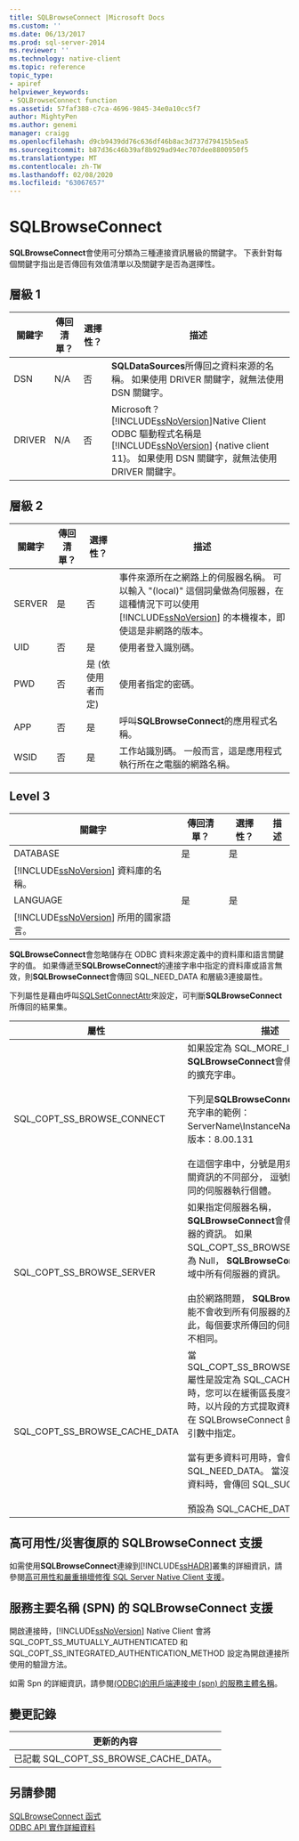 ```yaml
---
title: SQLBrowseConnect |Microsoft Docs
ms.custom: ''
ms.date: 06/13/2017
ms.prod: sql-server-2014
ms.reviewer: ''
ms.technology: native-client
ms.topic: reference
topic_type:
- apiref
helpviewer_keywords:
- SQLBrowseConnect function
ms.assetid: 57faf388-c7ca-4696-9845-34e0a10cc5f7
author: MightyPen
ms.author: genemi
manager: craigg
ms.openlocfilehash: d9cb9439dd76c636df46b8ac3d737d79415b5ea5
ms.sourcegitcommit: b87d36c46b39af8b929ad94ec707dee8800950f5
ms.translationtype: MT
ms.contentlocale: zh-TW
ms.lasthandoff: 02/08/2020
ms.locfileid: "63067657"
---
```

# <a name="sqlbrowseconnect"></a>SQLBrowseConnect
  **SQLBrowseConnect**會使用可分類為三種連接資訊層級的關鍵字。 下表針對每個關鍵字指出是否傳回有效值清單以及關鍵字是否為選擇性。  
  
## <a name="level-1"></a>層級 1  
  
|關鍵字|傳回清單？|選擇性？|描述|  
|-------------|--------------------|---------------|-----------------|  
|DSN|N/A|否|**SQLDataSources**所傳回之資料來源的名稱。 如果使用 DRIVER 關鍵字，就無法使用 DSN 關鍵字。|  
|DRIVER|N/A|否|Microsoft？ [!INCLUDE[ssNoVersion](../../includes/ssnoversion-md.md)]Native Client ODBC 驅動程式名稱是[!INCLUDE[ssNoVersion](../../includes/ssnoversion-md.md)] {native client 11}。 如果使用 DSN 關鍵字，就無法使用 DRIVER 關鍵字。|  
  
## <a name="level-2"></a>層級 2  
  
|關鍵字|傳回清單？|選擇性？|描述|  
|-------------|--------------------|---------------|-----------------|  
|SERVER|是|否|事件來源所在之網路上的伺服器名稱。 可以輸入 "(local)" 這個詞彙做為伺服器，在這種情況下可以使用 [!INCLUDE[ssNoVersion](../../includes/ssnoversion-md.md)] 的本機複本，即使這是非網路的版本。|  
|UID|否|是|使用者登入識別碼。|  
|PWD|否|是 (依使用者而定)|使用者指定的密碼。|  
|APP|否|是|呼叫**SQLBrowseConnect**的應用程式名稱。|  
|WSID|否|是|工作站識別碼。 一般而言，這是應用程式執行所在之電腦的網路名稱。|  
  
## <a name="level-3"></a>Level 3  
  
|關鍵字|傳回清單？|選擇性？|描述|  
|-------------|--------------------|---------------|-----------------|  
|DATABASE|是|是|
  [!INCLUDE[ssNoVersion](../../includes/ssnoversion-md.md)] 資料庫的名稱。|  
|LANGUAGE|是|是|
  [!INCLUDE[ssNoVersion](../../includes/ssnoversion-md.md)] 所用的國家語言。|  
  
 **SQLBrowseConnect**會忽略儲存在 ODBC 資料來源定義中的資料庫和語言關鍵字的值。 如果傳遞至**SQLBrowseConnect**的連接字串中指定的資料庫或語言無效，則**SQLBrowseConnect**會傳回 SQL_NEED_DATA 和層級3連接屬性。  
  
 下列屬性是藉由呼叫[SQLSetConnectAttr](sqlsetconnectattr.md)來設定，可判斷**SQLBrowseConnect**所傳回的結果集。  
  
|屬性|描述|  
|---------------|-----------------|  
|SQL_COPT_SS_BROWSE_CONNECT|如果設定為 SQL_MORE_INFO_YES， **SQLBrowseConnect**會傳回伺服器屬性的擴充字串。<br /><br /> 下列是**SQLBrowseConnect**所傳回之擴充字串的範例： ServerName\InstanceName;叢集：否;版本：8.00.131<br /><br /> 在這個字串中，分號是用來區隔伺服器相關資訊的不同部分， 逗號則是用來區隔不同的伺服器執行個體。|  
|SQL_COPT_SS_BROWSE_SERVER|如果指定伺服器名稱， **SQLBrowseConnect**會傳回指定之伺服器的資訊。 如果 SQL_COPT_SS_BROWSE_SERVER 設定為 Null， **SQLBrowseConnect**會傳回網域中所有伺服器的資訊。<br /><br /> 由於網路問題， **SQLBrowseConnect**可能不會收到所有伺服器的及時回應。 因此，每個要求所傳回的伺服器清單可能各不相同。|  
|SQL_COPT_SS_BROWSE_CACHE_DATA|當 SQL_COPT_SS_BROWSE_CACHE_DATA 屬性是設定為 SQL_CACHE_DATA_YES 時，您可以在緩衝區長度不足以容納結果時，以片段的方式提取資料。 這個長度是在 SQLBrowseConnect 的 BufferLength 引數中指定。<br /><br /> 當有更多資料可用時，會傳回 SQL_NEED_DATA。 當沒有其他要擷取的資料時，會傳回 SQL_SUCCESS。<br /><br /> 預設為 SQL_CACHE_DATA_NO。|  
  
## <a name="sqlbrowseconnect-support-for-high-availability-disaster-recovery"></a>高可用性/災害復原的 SQLBrowseConnect 支援  
 如需使用**SQLBrowseConnect**連線到[!INCLUDE[ssHADR](../../includes/sshadr-md.md)]叢集的詳細資訊，請參閱[高可用性和嚴重損壞修復 SQL Server Native Client 支援](../native-client/features/sql-server-native-client-support-for-high-availability-disaster-recovery.md)。  
  
## <a name="sqlbrowseconnect-support-for-service-principal-names-spns"></a>服務主要名稱 (SPN) 的 SQLBrowseConnect 支援  
 開啟連接時，[!INCLUDE[ssNoVersion](../../includes/ssnoversion-md.md)] Native Client 會將 SQL_COPT_SS_MUTUALLY_AUTHENTICATED 和 SQL_COPT_SS_INTEGRATED_AUTHENTICATION_METHOD 設定為開啟連接所使用的驗證方法。  
  
 如需 Spn 的詳細資訊，請參閱[&#40;ODBC&#41;的用戶端連接中 &#40;spn&#41; 的服務主體名稱](../native-client/odbc/service-principal-names-spns-in-client-connections-odbc.md)。  
  
## <a name="change-history"></a>變更記錄  
  
|更新的內容|  
|---------------------|  
|已記載 SQL_COPT_SS_BROWSE_CACHE_DATA。|  
  
## <a name="see-also"></a>另請參閱  
 [SQLBrowseConnect 函式](https://go.microsoft.com/fwlink/?LinkId=59329)   
 [ODBC API 實作詳細資料](odbc-api-implementation-details.md)  
  
  
